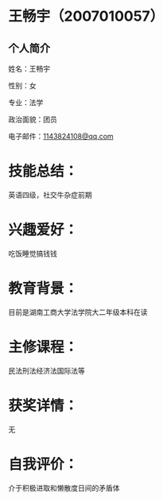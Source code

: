 # 王畅宇（2007010057）

## 个人简介
姓名：王畅宇

性别：女

专业：法学

政治面貌：团员

电子邮件：1143824108@qq.com

# 技能总结：
英语四级，社交牛杂症前期

# 兴趣爱好：
吃饭睡觉搞钱钱

# 教育背景：
目前是湖南工商大学法学院大二年级本科在读

# 主修课程：
民法刑法经济法国际法等

# 获奖详情：
无

# 自我评价：
介于积极进取和懒散度日间的矛盾体

